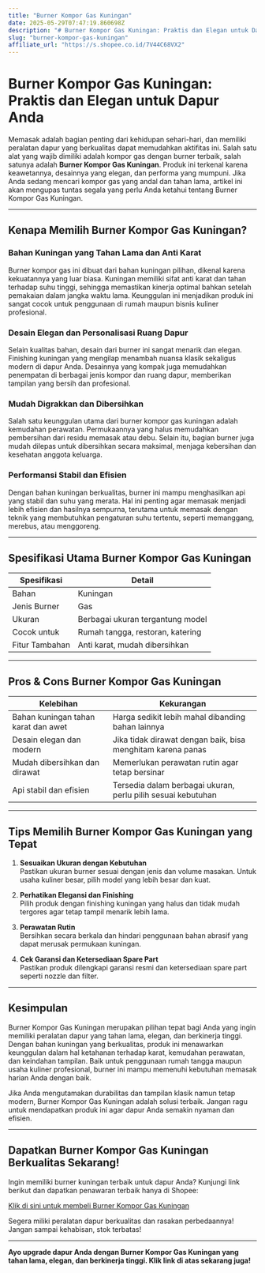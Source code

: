 ```yaml
---
title: "Burner Kompor Gas Kuningan"
date: 2025-05-29T07:47:19.860698Z
description: "# Burner Kompor Gas Kuningan: Praktis dan Elegan untuk Dapur Anda..."
slug: "burner-kompor-gas-kuningan"
affiliate_url: "https://s.shopee.co.id/7V44C68VX2"
---
```

# Burner Kompor Gas Kuningan: Praktis dan Elegan untuk Dapur Anda

Memasak adalah bagian penting dari kehidupan sehari-hari, dan memiliki peralatan dapur yang berkualitas dapat memudahkan aktifitas ini. Salah satu alat yang wajib dimiliki adalah kompor gas dengan burner terbaik, salah satunya adalah **Burner Kompor Gas Kuningan**. Produk ini terkenal karena keawetannya, desainnya yang elegan, dan performa yang mumpuni. Jika Anda sedang mencari kompor gas yang andal dan tahan lama, artikel ini akan mengupas tuntas segala yang perlu Anda ketahui tentang Burner Kompor Gas Kuningan.

---

## Kenapa Memilih Burner Kompor Gas Kuningan?

### Bahan Kuningan yang Tahan Lama dan Anti Karat

Burner kompor gas ini dibuat dari bahan kuningan pilihan, dikenal karena kekuatannya yang luar biasa. Kuningan memiliki sifat anti karat dan tahan terhadap suhu tinggi, sehingga memastikan kinerja optimal bahkan setelah pemakaian dalam jangka waktu lama. Keunggulan ini menjadikan produk ini sangat cocok untuk penggunaan di rumah maupun bisnis kuliner profesional.

### Desain Elegan dan Personalisasi Ruang Dapur

Selain kualitas bahan, desain dari burner ini sangat menarik dan elegan. Finishing kuningan yang mengilap menambah nuansa klasik sekaligus modern di dapur Anda. Desainnya yang kompak juga memudahkan penempatan di berbagai jenis kompor dan ruang dapur, memberikan tampilan yang bersih dan profesional.

### Mudah Digrakkan dan Dibersihkan

Salah satu keunggulan utama dari burner kompor gas kuningan adalah kemudahan perawatan. Permukaannya yang halus memudahkan pembersihan dari residu memasak atau debu. Selain itu, bagian burner juga mudah dilepas untuk dibersihkan secara maksimal, menjaga kebersihan dan kesehatan anggota keluarga.

### Performansi Stabil dan Efisien

Dengan bahan kuningan berkualitas, burner ini mampu menghasilkan api yang stabil dan suhu yang merata. Hal ini penting agar memasak menjadi lebih efisien dan hasilnya sempurna, terutama untuk memasak dengan teknik yang membutuhkan pengaturan suhu tertentu, seperti memanggang, merebus, atau menggoreng.

---

## Spesifikasi Utama Burner Kompor Gas Kuningan

| Spesifikasi             | Detail                                |
|--------------------------|----------------------------------------|
| Bahan                    | Kuningan                              |
| Jenis Burner             | Gas                                                     |
| Ukuran                   | Berbagai ukuran tergantung model          |
| Cocok untuk             | Rumah tangga, restoran, katering        |
| Fitur Tambahan          | Anti karat, mudah dibersihkan          |

---

## Pros & Cons Burner Kompor Gas Kuningan

| **Kelebihan**                             | **Kekurangan**                             |
|-------------------------------------------|--------------------------------------------|
| Bahan kuningan tahan karat dan awet      | Harga sedikit lebih mahal dibanding bahan lainnya |
| Desain elegan dan modern                | Jika tidak dirawat dengan baik, bisa menghitam karena panas |
| Mudah dibersihkan dan dirawat               | Memerlukan perawatan rutin agar tetap bersinar |
| Api stabil dan efisien                | Tersedia dalam berbagai ukuran, perlu pilih sesuai kebutuhan |

---

## Tips Memilih Burner Kompor Gas Kuningan yang Tepat

1. **Sesuaikan Ukuran dengan Kebutuhan**  
   Pastikan ukuran burner sesuai dengan jenis dan volume masakan. Untuk usaha kuliner besar, pilih model yang lebih besar dan kuat.

2. **Perhatikan Elegansi dan Finishing**  
   Pilih produk dengan finishing kuningan yang halus dan tidak mudah tergores agar tetap tampil menarik lebih lama.

3. **Perawatan Rutin**  
   Bersihkan secara berkala dan hindari penggunaan bahan abrasif yang dapat merusak permukaan kuningan.

4. **Cek Garansi dan Ketersediaan Spare Part**  
   Pastikan produk dilengkapi garansi resmi dan ketersediaan spare part seperti nozzle dan filter.

---

## Kesimpulan

Burner Kompor Gas Kuningan merupakan pilihan tepat bagi Anda yang ingin memiliki peralatan dapur yang tahan lama, elegan, dan berkinerja tinggi. Dengan bahan kuningan yang berkualitas, produk ini menawarkan keunggulan dalam hal ketahanan terhadap karat, kemudahan perawatan, dan keindahan tampilan. Baik untuk penggunaan rumah tangga maupun usaha kuliner profesional, burner ini mampu memenuhi kebutuhan memasak harian Anda dengan baik.

Jika Anda mengutamakan durabilitas dan tampilan klasik namun tetap modern, Burner Kompor Gas Kuningan adalah solusi terbaik. Jangan ragu untuk mendapatkan produk ini agar dapur Anda semakin nyaman dan efisien.

---

## Dapatkan Burner Kompor Gas Kuningan Berkualitas Sekarang!

Ingin memiliki burner kuningan terbaik untuk dapur Anda? Kunjungi link berikut dan dapatkan penawaran terbaik hanya di Shopee:

[Klik di sini untuk membeli Burner Kompor Gas Kuningan](https://s.shopee.co.id/7V44C68VX2)

Segera miliki peralatan dapur berkualitas dan rasakan perbedaannya! Jangan sampai kehabisan, stok terbatas!

---

**Ayo upgrade dapur Anda dengan Burner Kompor Gas Kuningan yang tahan lama, elegan, dan berkinerja tinggi. Klik link di atas sekarang juga!**